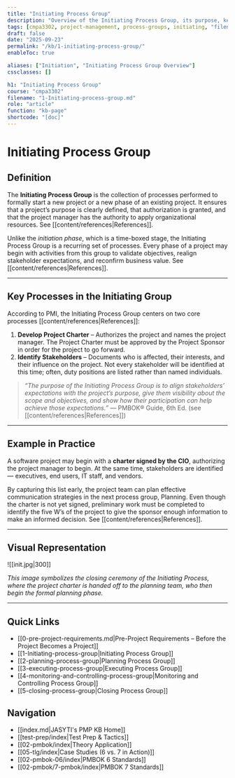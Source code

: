 ```yaml
---
title: "Initiating Process Group"
description: "Overview of the Initiating Process Group, its purpose, key processes, and role in project success."
tags: [cmpa3302, project-management, process-groups, initiating, "filename:1-Initiating-process-group.md"]
draft: false
date: "2025-09-23"
permalink: "/kb/1-initiating-process-group/"
enableToc: true

aliases: ["Initiation", "Initiating Process Group Overview"]
cssclasses: []

h1: "Initiating Process Group"
course: "cmpa3302"
filename: "1-Initiating-process-group.md"
role: "article"
function: "kb-page"
shortcode: "[doc]"
---
```


# Initiating Process Group

## **Definition**
The **Initiating Process Group** is the collection of processes performed to formally start a new project or a new phase of an existing project. It ensures that a project’s purpose is clearly defined, that authorization is granted, and that the project manager has the authority to apply organizational resources. See [[content/references|References]].

Unlike the *initiation phase*, which is a time-boxed stage, the Initiating Process Group is a recurring set of processes. Every phase of a project may begin with activities from this group to validate objectives, realign stakeholder expectations, and reconfirm business value. See [[content/references|References]].

---

## Key Processes in the Initiating Group
According to PMI, the Initiating Process Group centers on two core processes [[content/references|References]]:

1. **Develop Project Charter** – Authorizes the project and names the project manager. The Project Charter must be approved by the Project Sponsor in order for the project to go forward.  
2. **Identify Stakeholders** – Documents who is affected, their interests, and their influence on the project. Not every stakeholder will be identified at this time; often, duty positions are listed rather than named individuals.

> *“The purpose of the Initiating Process Group is to align stakeholders’ expectations with the project’s purpose, give them visibility about the scope and objectives, and show how their participation can help achieve those expectations.”* — PMBOK® Guide, 6th Ed. (see [[content/references|References]])

---

## Example in Practice
A software project may begin with a **charter signed by the CIO**, authorizing the project manager to begin. At the same time, stakeholders are identified — executives, end users, IT staff, and vendors.  

By capturing this list early, the project team can plan effective communication strategies in the next process group, Planning. Even though the charter is not yet signed, preliminary work must be completed to identify the five W’s of the project to give the sponsor enough information to make an informed decision. See [[content/references|References]].

---

## Visual Representation

![[init.jpg|300]]

*This image symbolizes the closing ceremony of the Initiating Process, where the project charter is handed off to the planning team, who then begin the formal planning phase.*  

---

## Quick Links
- [[0-pre-project-requirements.md|Pre-Project Requirements – Before the Project Becomes a Project]]
- [[1-Initiating-process-group|Initiating Process Group]]
- [[2-planning-process-group|Planning Process Group]]
- [[3-executing-process-group|Executing Process Group]]
- [[4-monitoring-and-controlling-process-group|Monitoring and Controlling Process Group]]
- [[5-closing-process-group|Closing Process Group]]

## Navigation
- [[index.md|JASYTI's PMP KB Home]]
- [[test-prep/index|Test Prep & Tactics]]
- [[02-pmbok/index|Theory Application]]
- [[05-tlg/index|Case Studies (6 vs. 7 in Action)]]
- [[02-pmbok-06/index|PMBOK 6 Standards]]
- [[02-pmbok/7-pmbok/index|PMBOK 7 Standards]]
